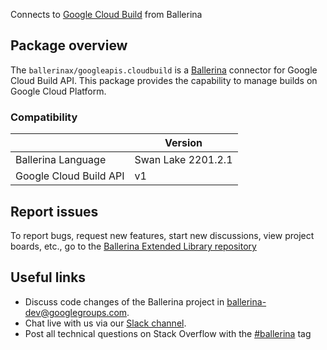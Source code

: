 Connects to [Google Cloud Build](https://cloud.google.com/build/docs/api/reference/rest) from Ballerina

## Package overview
The `ballerinax/googleapis.cloudbuild` is a [Ballerina](https://ballerina.io/) connector for Google Cloud Build API.
This package provides the capability to manage builds on Google Cloud Platform.

### Compatibility
|                        | Version         |
|------------------------|-----------------|
| Ballerina Language     | Swan Lake 2201.2.1| 
| Google Cloud Build API | v1              |

## Report issues
To report bugs, request new features, start new discussions, view project boards, etc., go to the [Ballerina Extended Library repository](https://github.com/ballerina-platform/ballerina-extended-library)

## Useful links
- Discuss code changes of the Ballerina project in [ballerina-dev@googlegroups.com](mailto:ballerina-dev@googlegroups.com).
- Chat live with us via our [Slack channel](https://ballerina.io/community/slack/).
- Post all technical questions on Stack Overflow with the [#ballerina](https://stackoverflow.com/questions/tagged/ballerina) tag
